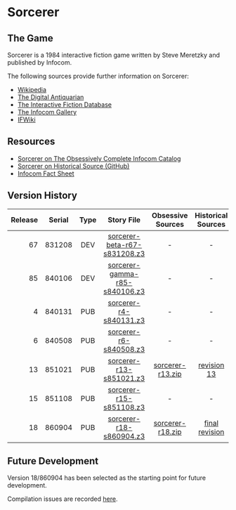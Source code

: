 # Sorcerer

## The Game

Sorcerer is a 1984 interactive fiction game written by Steve Meretzky and published by Infocom.

The following sources provide further information on Sorcerer:

* [Wikipedia](https://en.wikipedia.org/wiki/Sorcerer_(video_game))
* [The Digital Antiquarian](https://www.filfre.net/2013/08/sorcerer/)
* [The Interactive Fiction Database](https://ifdb.tads.org/viewgame?id=lidg5nx9ig0bwk55)
* [The Infocom Gallery](https://gallery.guetech.org/sorcerer/sorcerer.html)
* [IFWiki](http://www.ifwiki.org/index.php/Sorcerer)

## Resources

* [Sorcerer on The Obsessively Complete Infocom Catalog](https://eblong.com/infocom/#sorcerer)
* [Sorcerer on Historical Source (GitHub)](https://github.com/historicalsource/sorcerer)
* [Infocom Fact Sheet](http://pdd.if-legends.org/infocom/fact-sheet.txt)

## Version History

| Release | Serial | Type | Story File                      | Obsessive Sources  | Historical Sources |
| -------:|:------:|:----:|:-------------------------------:|:------------------:|:------------------:|
|      67 | 831208 |  DEV |  [sorcerer-beta-r67-s831208.z3] |                  - |                  - |
|      85 | 840106 |  DEV | [sorcerer-gamma-r85-s840106.z3] |                  - |                  - |
|       4 | 840131 |  PUB |        [sorcerer-r4-s840131.z3] |                  - |                  - |
|       6 | 840508 |  PUB |        [sorcerer-r6-s840508.z3] |                  - |                  - |
|      13 | 851021 |  PUB |       [sorcerer-r13-s851021.z3] | [sorcerer-r13.zip] |      [revision 13] |
|      15 | 851108 |  PUB |       [sorcerer-r15-s851108.z3] |                  - |                  - |
|      18 | 860904 |  PUB |       [sorcerer-r18-s860904.z3] | [sorcerer-r18.zip] |   [final revision] |

[sorcerer-beta-r67-s831208.z3]: https://eblong.com/infocom/gamefiles/sorcerer-beta-r67-s831208.z3

[sorcerer-gamma-r85-s840106.z3]: https://eblong.com/infocom/gamefiles/sorcerer-gamma-r85-s840106.z3

[sorcerer-r4-s840131.z3]: https://eblong.com/infocom/gamefiles/sorcerer-r4-s840131.z3

[sorcerer-r6-s840508.z3]: https://eblong.com/infocom/gamefiles/sorcerer-r6-s840508.z3

[sorcerer-r13-s851021.z3]: https://eblong.com/infocom/gamefiles/sorcerer-r13-s851021.z3
[sorcerer-r13.zip]: https://eblong.com/infocom/sources/sorcerer-r13.zip
[revision 13]: https://github.com/historicalsource/sorcerer/tree/daad2bd710bbb2a5595990b27c0eeeefb1943d9a

[sorcerer-r15-s851108.z3]: https://eblong.com/infocom/gamefiles/sorcerer-r15-s851108.z3

[sorcerer-r18-s860904.z3]: https://eblong.com/infocom/gamefiles/sorcerer-r18-s860904.z3
[sorcerer-r18.zip]: https://eblong.com/infocom/sources/sorcerer-r18.zip
[final revision]: https://github.com/historicalsource/sorcerer/tree/9be53d703b696409ce44f1b7fee27c2061f02e3f

## Future Development

Version 18/860904 has been selected as the starting point for future development.

Compilation issues are recorded [here](https://github.com/the-infocom-files/sorcerer/issues/2).
